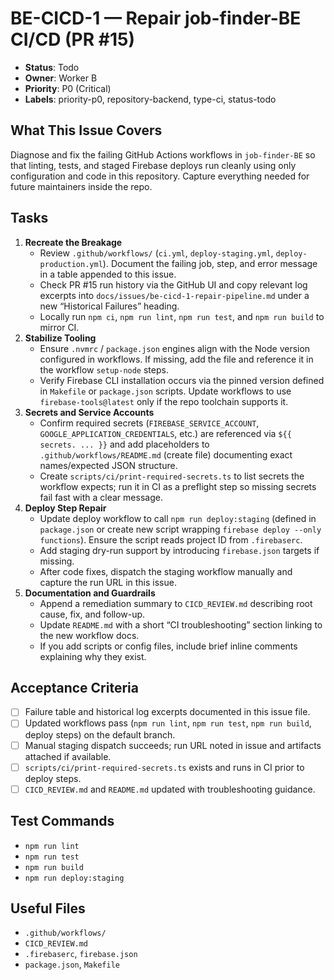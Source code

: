 # BE-CICD-1 — Repair job-finder-BE CI/CD (PR #15)

- **Status**: Todo
- **Owner**: Worker B
- **Priority**: P0 (Critical)
- **Labels**: priority-p0, repository-backend, type-ci, status-todo

## What This Issue Covers
Diagnose and fix the failing GitHub Actions workflows in `job-finder-BE` so that linting, tests, and staged Firebase deploys run cleanly using only configuration and code in this repository. Capture everything needed for future maintainers inside the repo.

## Tasks
1. **Recreate the Breakage**
   - Review `.github/workflows/` (`ci.yml`, `deploy-staging.yml`, `deploy-production.yml`). Document the failing job, step, and error message in a table appended to this issue.
   - Check PR #15 run history via the GitHub UI and copy relevant log excerpts into `docs/issues/be-cicd-1-repair-pipeline.md` under a new “Historical Failures” heading.
   - Locally run `npm ci`, `npm run lint`, `npm run test`, and `npm run build` to mirror CI.
2. **Stabilize Tooling**
   - Ensure `.nvmrc` / `package.json` engines align with the Node version configured in workflows. If missing, add the file and reference it in the workflow `setup-node` steps.
   - Verify Firebase CLI installation occurs via the pinned version defined in `Makefile` or `package.json` scripts. Update workflows to use `firebase-tools@latest` only if the repo toolchain supports it.
3. **Secrets and Service Accounts**
   - Confirm required secrets (`FIREBASE_SERVICE_ACCOUNT`, `GOOGLE_APPLICATION_CREDENTIALS`, etc.) are referenced via `${{ secrets. ... }}` and add placeholders to `.github/workflows/README.md` (create file) documenting exact names/expected JSON structure.
   - Create `scripts/ci/print-required-secrets.ts` to list secrets the workflow expects; run it in CI as a preflight step so missing secrets fail fast with a clear message.
4. **Deploy Step Repair**
   - Update deploy workflow to call `npm run deploy:staging` (defined in `package.json` or create new script wrapping `firebase deploy --only functions`). Ensure the script reads project ID from `.firebaserc`.
   - Add staging dry-run support by introducing `firebase.json` targets if missing.
   - After code fixes, dispatch the staging workflow manually and capture the run URL in this issue.
5. **Documentation and Guardrails**
   - Append a remediation summary to `CICD_REVIEW.md` describing root cause, fix, and follow-up.
   - Update `README.md` with a short “CI troubleshooting” section linking to the new workflow docs.
   - If you add scripts or config files, include brief inline comments explaining why they exist.

## Acceptance Criteria
- [ ] Failure table and historical log excerpts documented in this issue file.
- [ ] Updated workflows pass (`npm run lint`, `npm run test`, `npm run build`, deploy steps) on the default branch.
- [ ] Manual staging dispatch succeeds; run URL noted in issue and artifacts attached if available.
- [ ] `scripts/ci/print-required-secrets.ts` exists and runs in CI prior to deploy steps.
- [ ] `CICD_REVIEW.md` and `README.md` updated with troubleshooting guidance.

## Test Commands
- `npm run lint`
- `npm run test`
- `npm run build`
- `npm run deploy:staging`

## Useful Files
- `.github/workflows/`
- `CICD_REVIEW.md`
- `.firebaserc`, `firebase.json`
- `package.json`, `Makefile`
